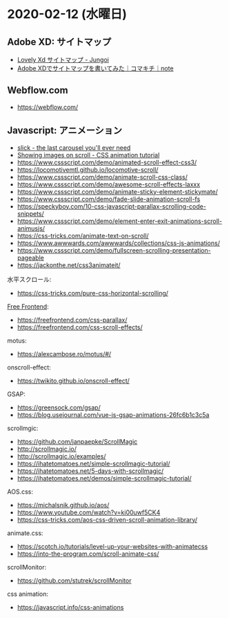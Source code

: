 # 2020-02-12 (水曜日)

## Adobe XD: サイトマップ

- [Lovely Xd サイトマップ - Jungoi](https://jun-goi.blogspot.com/2020/02/lovely-xd.html)
- [Adobe XDでサイトマップを書いてみた｜コマキチ｜note](https://note.com/komachikin/n/nde5fc9669fcc)

## Webflow.com

- https://webflow.com/


## Javascript: アニメーション

- [slick - the last carousel you'll ever need](https://kenwheeler.github.io/slick/)
- [Showing images on scroll - CSS animation tutorial](https://www.youtube.com/watch?time_continue=190&v=-ths7kNIFnw&feature=emb_logo)
- https://www.cssscript.com/demo/animated-scroll-effect-css3/
- https://locomotivemtl.github.io/locomotive-scroll/
- https://www.cssscript.com/demo/animate-scroll-css-class/
- https://www.cssscript.com/demo/awesome-scroll-effects-laxxx
- https://www.cssscript.com/demo/animate-sticky-element-stickymate/
- https://www.cssscript.com/demo/fade-slide-animation-scroll-fs
- https://speckyboy.com/10-css-javascript-parallax-scrolling-code-snippets/
- https://www.cssscript.com/demo/element-enter-exit-animations-scroll-animusjs/
- https://css-tricks.com/animate-text-on-scroll/
- https://www.awwwards.com/awwwards/collections/css-js-animations/
- https://www.cssscript.com/demo/fullscreen-scrolling-presentation-pageable
- https://jackonthe.net/css3animateit/

水平スクロール:

- https://css-tricks.com/pure-css-horizontal-scrolling/

[Free Frontend](https://freefrontend.com/):

- https://freefrontend.com/css-parallax/
- https://freefrontend.com/css-scroll-effects/

motus:

- https://alexcambose.ro/motus/#/

onscroll-effect:

- https://twikito.github.io/onscroll-effect/

GSAP:

- https://greensock.com/gsap/
- https://blog.usejournal.com/vue-js-gsap-animations-26fc6b1c3c5a

scrollmgic:

- https://github.com/janpaepke/ScrollMagic
- http://scrollmagic.io/
- http://scrollmagic.io/examples/
- https://ihatetomatoes.net/simple-scrollmagic-tutorial/
- https://ihatetomatoes.net/5-days-with-scrollmagic/
- https://ihatetomatoes.net/demos/simple-scrollmagic-tutorial/

AOS.css:

- https://michalsnik.github.io/aos/
- https://www.youtube.com/watch?v=ki00uwf5CK4
- https://css-tricks.com/aos-css-driven-scroll-animation-library/

animate.css:

- https://scotch.io/tutorials/level-up-your-websites-with-animatecss
- https://into-the-program.com/scroll-animate-css/

scrollMonitor:

- https://github.com/stutrek/scrollMonitor


css animation:

- https://javascript.info/css-animations
